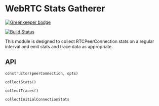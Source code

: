 # WebRTC Stats Gatherer

[![Greenkeeper badge](https://badges.greenkeeper.io/MyPureCloud/webrtc-stats-gatherer.svg)](https://greenkeeper.io/)

[![Build Status](https://travis-ci.org/MyPureCloud/webrtc-stats-gatherer.svg?branch=master)](https://travis-ci.org/MyPureCloud/webrtc-stats-gatherer)

This module is designed to collect RTCPeerConnection stats on a regular interval
and emit stats and trace data as appropriate.

## API

`constructor(peerConnection, opts)`

`collectStats()`

`collectTraces()`

`collectInitialConnectionStats`
